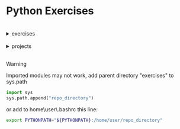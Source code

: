 # Python Exercises
<br>
<details>
  <summary>exercises</summary>

>###### 15/04/2024 - Tipi di dato, Operatori e Collection
>
><details>
>  <summary>Lezione 2</summary><br>
>  
> 2-3. Personal Message: Use a variable to represent a person’s name, and print a message to that person. Your message should be simple, such as, "Hello Eric, would you like to learn some Python today?"
>
> --- 
> 2-4. Name Cases: Use a variable to represent a person’s name, and then print that person’s name in lowercase, uppercase, and title case.
> 
> ---
> 2-5. Famous Quote: Find a quote from a famous person you admire. Print the quote and the name of its author. Your output should look something like the following, including the quotation marks: Albert Einstein once said, "A person who never made a mistake never tried anything new."
>
> ---
> 2-6. Famous Quote 2: Repeat Exercise 2-5, but this time, represent the famous person’s name using a variable called famous_person. Then compose your message and represent it with a new variable called message. Print your message.
>
> --- 
> 2-8. File Extensions: Python has a removesuffix() method that works exactly like removeprefix(). Assign the value 'python_notes.txt' to a variable called filename. Then use the removesuffix() method to display the filename without the file extension, like some file browsers do.
>
> ---
> 3-1. Names: Store the names of a few of your friends in a list called names. Print each person’s name by accessing each element in the list, one at a time.
>
> ---
> 3-2. Greetings: Start with the list you used in Exercise 3-1, but instead of just printing each person’s name, print a message to them. The text of each message should be the same, but each message should be personalized with the person’s name.
>
> ---
> 3-3. Your Own List: Think of your favorite mode of transportation, such as a motorcycle or a car, and make a list that stores several examples. Use your list to print a series of statements about these items, such as "I would like to own a Honda motorcycle."
>
> ---
> 3-4. Guest List: If you could invite anyone, living or deceased, to dinner, who would you invite? Make a list that includes at least three people you’d like to invite to dinner. Then use your list to print a message to each person, inviting them to dinner.
>
> ---
> 3-5. Changing Guest List: You just heard that one of your guests can’t make the dinner, so you need to send out a new set of invitations. You’ll have to think of someone else to invite.
> 
> • Start with your program from Exercise 3-4. Add a print() call at the end of your program, stating the name of the guest who can’t make it.
> 
> • Modify your list, replacing the name of the guest who can’t make it with the name of the new person you are inviting.
> 
> • Print a second set of invitation messages, one for each person who is still in your list.
>
> ---
> 3-6. More Guests: You just found a bigger dinner table, so now more space is available. Think of three more guests to invite to dinner.
>
> • Start with your program from Exercise 3-4 or 3-5. Add a print() call to the end of your program, informing people that you found a bigger table.
> 
> • Use insert() to add one new guest to the beginning of your list.
> 
> • Use insert() to add one new guest to the middle of your list.
> 
> • Use append() to add one new guest to the end of your list.
> 
> • Print a new set of invitation messages, one for each person in your list.
>
> ---
> 3-7. Shrinking Guest List: You just found out that your new dinner table won’t arrive in time for the dinner, and now you have space for only two guests.
> 
> • Start with your program from Exercise 3-6. Add a new line that prints a message saying that you can invite only two people for dinner.
> 
> • Use pop() to remove guests from your list one at a time until only two names remain in your list. Each time you pop a name from your list, print a message to that person letting them know you’re sorry you can’t invite them to dinner.
> 
> • Print a message to each of the two people still on your list, letting them know they’re still invited.
> 
> • Use del to remove the last two names from your list, so you have an empty list. Print your list to make sure you actually have an empty list at the end of your program.
>
> --- 
> 3-8. Seeing the World: Think of at least five places in the world you’d like to visit.
> 
> • Store the locations in a list. Make sure the list is not in alphabetical order.
> 
> • Print your list in its original order. Don’t worry about printing the list neatly; just print it as a raw Python list.
> 
> • Use sorted() to print your list in alphabetical order without modifying the actual list.
> 
> • Show that your list is still in its original order by printing it.
> 
> • Use sorted() to print your list in reverse-alphabetical order without changing the order of the original list.
> 
> • Show that your list is still in its original order by printing it again.
> 
> • Use reverse()  to change the order of your list. Print the list to show that its order has changed.
> 
> • Use reverse() to change the order of your list again. Print the list to show it’s back to its original order.
> 
> • Use sort() to change your list so it’s stored in alphabetical order. Print the list to show that its order has been changed.
> 
> • Use sort() to change your list so it’s stored in reverse-alphabetical order. Print the list to show that its order has changed.
>
> ---
> 3-9. Dinner Guests: Working with one of the programs from Exercises 3, use len() to print a message indicating the number of people you’re inviting to dinner.
>
> ---
> 3-10. Every Function: Think of things you could store in a list. For example, you could make a list of mountains, rivers, countries, cities, languages, or anything else you’d like. Write a program that creates a list containing these items and then uses each function introduced in this chapter at least once.
>
> ---
> 6-1. Person: Use a dictionary to store information about a person you know. Store their first name, last name, age, and the city in which they live. You should have keys such as first_name, last_name, age, and city. Print each piece of information stored in your dictionary.
>
> --- 
> 6-2. Favorite Numbers: Use a dictionary to store people’s favorite numbers. Think of five names, and use them as keys in your dictionary. Think of a favorite number for each person, and store each as a value in your dictionary. Print each person’s name and their favorite number. For even more fun, poll a few friends and get some actual data for your program.
>
> ---
> 6-3. Glossary: A Python dictionary can be used to model an actual dictionary. However, to avoid confusion, let’s call it a glossary.
> 
> • Think of five programming words you’ve learned about in the previous chapters. Use these words as the keys in your glossary, and store their meanings as values.
> 
> • Print each word and its meaning as neatly formatted output. You might print the word followed by a colon and then its meaning, or print the word on one line and then print its meaning indented on a second line. Use the newline character (\n) to insert a blank line between each word-meaning pair in your output.
>
> ---
> 6-7. People: Start with the program you wrote for Exercise 6-1. Make two new dictionaries representing different people, and store all three dictionaries in a list called people. Loop through your list of people. As you loop through the list, print everything you know about each person.
>
> ---
> 6-8. Pets: Make several dictionaries, where each dictionary represents a different pet. In each dictionary, include the kind of animal and the owner’s name. Store these dictionaries in a list called pets. Next, loop through your list and as you do, print everything you know about each pet.
>
> ---
> 6-9. Favorite Places: Make a dictionary called favorite_places. Think of three names to use as keys in the dictionary, and store one to three favorite places for each person. To make this exercise a bit more interesting, ask some friends to name a few of their favorite places. Loop through the dictionary, and print each person’s name and their favorite places.
>
> ---
> 6-10. Favorite Numbers: Modify your program from Exercise 6-2 so each person can have more than one favorite number. Then print each person’s name along with their favorite numbers.
>
> --- 
> 6-11. Cities: Make a dictionary called cities. Use the names of three cities as keys in your dictionary. Create a dictionary of information about each city and include the country that the city is in, its approximate population, and one fact about that city. The keys for each city’s dictionary should be something like country, population, and fact. Print the name of each city and all of the information you have stored about it.
>
> ---
> 6-12. Extensions: We’re now working with examples that are complex enough that they can be extended in any number of ways. Use one of the example programs from this chapter, and extend it by adding new keys and values, changing the context of the program, or improving the formatting of the output.
>
> ---
---
>###### 19/04/2024 - Cicli e Condizionali
>
><details>
>  <summary>Lezione 3</summary><br>
>
> 4-1. Pizzas: Think of at least three kinds of your favorite pizza. Store these pizza names in a list, and then use a for loop to print the name of each pizza.
> 
> • Modify your for loop to print a sentence using the name of the pizza, instead of printing just the name of the pizza. For each pizza, you should have one line of output containing a simple statement like I like pepperoni pizza.
> 
> • Add a line at the end of your program, outside the for loop, that states how much you like pizza. The output should consist of three or more lines about the kinds of pizza you like and then an additional sentence, such as I really love pizza!
>
> ---
> 4-2. Animals: Think of at least three different animals that have a common characteristic. Store the names of these animals in a list, and then use a for loop to print out the name of each animal.
> • Modify your program to print a statement about each animal, such as A dog would make a great pet.
> • Add a line at the end of your program, stating what these animals have in common. You could print a sentence, such as Any of these animals would make a great pet!
>
> ---
> 4-3. Counting to Twenty: Use a for loop to print the numbers from 1 to 20, inclusive.
>
> ---
> 4-4. One Million: Make a list of the numbers from one to one million, and then use a for loop to print the numbers. (If the output is taking too long, stop it by pressing CTRL-C or by closing the output window.)
>
> ---
> 4-5. Summing a Million: Make a list of the numbers from one to one million, and then use min() and max() to make sure your list actually starts at one and ends at one million. Also, use the sum() function to see how quickly Python can add a million numbers.
>
> ---
> 4-6. Odd Numbers: Use the third argument of the range() function to make a list of the odd numbers from 1 to 20. Use a for loop to print each number.
>
> ---
> 4-7. Threes: Make a list of the multiples of 3, from 3 to 30. Use a for loop to print the numbers in your list.
>
> ---
> 4-8. Cubes: A number raised to the third power is called a cube. For example, the cube of 2 is written as 2**3 in Python. Make a list of the first 10 cubes (that is, the cube of each integer from 1 through 10), and use a for loop to print out the value of each cube.
>
> ---
> 4-9. Cube Comprehension: Use a list comprehension to generate a list of the first 10 cubes.
>
> ---
> 4-10. Slices: Using one of the programs you wrote in this chapter, add several lines to the end of the program that do the following:
> 
> • Print the message The first three items in the list are:. Then use a slice to print the first three items from that program’s list.
> 
> • Print the message Three items from the middle of the list are:. Then use a slice to print three items from the middle of the list.
> 
> • Print the message The last three items in the list are:. Then use a slice to print the last three items in the list.
>
> ---
> 4-11. My Pizzas, Your Pizzas: Start with your program from Exercise 4-1. Make a copy of the list of pizzas, and call it friend_pizzas. Then, do the following:
> 
> • Add a new pizza to the original list.
>
> • Add a different pizza to the list friend_pizzas.
>
> • Prove that you have two separate lists. Print the message My favorite pizzas are:, and then use a for loop to print the first list. Print the message My friend’s favorite pizzas are:, and then use a for loop to print the second list. Make sure each new pizza is stored in the appropriate list.
>
> ---
> 4-12. More Loops: All versions of foods.py in this section have avoided using for loops when printing, to save space. Choose a version of foods.py, and write two for loops to print each list of foods.
>
> ---
> 4-14. PEP 8: Look through the original [PEP 8 style guide](https://peps.python.org/pep-0008/) You won’t use much of it now, but it might be interesting to skim through it.
>
> ---
> 4-15. Code Review: Choose three of the programs you’ve written in this chapter and modify each one to comply with PEP 8.
>
> ---
> 5-1. Conditional Tests: Write a series of conditional tests. Print a statement
describing each test and your prediction for the results of each test. Your code should look something like this:
> 
> ```python
> car = 'subaru'
> print("Is car == 'subaru'? I predict True.")
> print(car == 'subaru')
> print("\nIs car == 'audi'? I predict False.")
> print(car == 'audi')
> ```
>
> • Look closely at your results, and make sure you understand why each line evaluates to True or False.
>
> • Create at least 10 tests. Have at least 5 tests evaluate to True and another 5 tests evaluate to False.
>
> ---
> 5-2. More Conditional Tests: You don’t have to limit the number of tests you create to 10. If you want to try more comparisons, write more tests and add them to conditional_tests.py. Have at least one True and one False result for each of the following:
>
> • Tests for equality and inequality with strings
>
> • Tests using the lower() method
>
> • Numerical tests involving equality and inequality, greater than and less than, greater than or equal to, and less than or equal to
>
> • Tests using the and keyword and the or keyword
>
> • Test whether an item is in a list
>
> • Test whether an item is not in a list
>
> ---
> 5-3. Alien Colors #1: Imagine an alien was just shot down in a game. Create a variable called alien_color and assign it a value of 'green', 'yellow', or 'red'.
>
> • Write an if statement to test whether the alien’s color is green. If it is, print a message that the player just earned 5 points.
>
> • Write one version of this program that passes the if test and another that fails. (The version that fails will have no output.)
>
> ---
> 5-4. Alien Colors #2: Choose a color for an alien as you did in Exercise 5-3, and write an if-else chain.
>
> • If the alien’s color is green, print a statement that the player just earned 5 points for shooting the alien.
>
> • If the alien’s color isn’t green, print a statement that the player just earned 10 points.
>
> • Write one version of this program that runs the if block and another that runs the else block.
>
> ---
> 5-5. Alien Colors #3: Turn your if-else chain from Exercise 5-4 into an if-elif-else chain.
>
> • If the alien is green, print a message that the player earned 5 points.
>
> • If the alien is yellow, print a message that the player earned 10 points.
>
> • If the alien is red, print a message that the player earned 15 points.
>
> • Write three versions of this program, making sure each message is printed for the appropriate color alien.
>
> ---
> 5-6. Stages of Life: Write an if-elif-else chain that determines a person’s stage of life. Set a value for the variable age, and then:
>
> • If the person is less than 2 years old, print a message that the person is a baby.
>
> • If the person is at least 2 years old but less than 4, print a message that the person is a toddler.
>
> • If the person is at least 4 years old but less than 13, print a message that the person is a kid.
>
> • If the person is at least 13 years old but less than 20, print a message that the person is a teenager.
>
> • If the person is at least 20 years old but less than 65, print a message that the person is an adult.
>
> • If the person is age 65 or older, print a message that the person is an elder.
>
> ---
> 5-7. Favorite Fruit: Make a list of your favorite fruits, and then write a series of independent if statements that check for certain fruits in your list.
>
> • Make a list of your three favorite fruits and call it favorite_fruits.
>
>• Write five if statements. Each should check whether a certain kind of fruit is in your list. If the fruit is in your list, the if block should print a statement, such as You really like Apples!
>
> ---
> 5-8. Hello Admin: Make a list of five or more usernames, including the name 'admin'. Imagine you are writing code that will print a greeting to each user after they log in to a website. Loop through the list, and print a greeting to each user.
>
> • If the username is 'admin', print a special greeting, such as Hello admin, would you like to see a status report?
>
> • Otherwise, print a generic greeting, such as Hello Jaden, thank you for logging in again.
>
> ---
> 5-9. No Users: Add an if test to hello_admin.py to make sure the list of users is not empty.
>
> • If the list is empty, print the message We need to find some users!
>
> • Remove all of the usernames from your list, and make sure the correct message is printed.
>
> ---
> 5-10. Checking Usernames: Do the following to create a program that simulates how websites ensure that everyone has a unique username.
>
> • Make a list of five or more usernames called current_users.
>
> • Make another list of five usernames called new_users. Make sure one or two of the new usernames are also in the current_users list.
>
> • Loop through the new_users list to see if each new username has already been used. If it has, print a message that the person will need to enter a new username. If a username has not been used, print a message saying that the username is available.
>
> • Make sure your comparison is case insensitive. If 'John' has been used, 'JOHN' should not be accepted. (To do this, you’ll need to make a copy of current_users containing the lowercase versions of all existing users.)
>
> ---
> 5-11. Ordinal Numbers: Ordinal numbers indicate their position in a list, such as 1st or 2nd. Most ordinal numbers end in th, except 1, 2, and 3.
>
> • Store the numbers 1 through 9 in a list.
>
> • Loop through the list.
>
> • Use an if-elif-else chain inside the loop to print the proper ordinal ending for each number. Your output should read "1st 2nd 3rd 4th 5th 6th 7th 8th 9th", and each result should be on a separate line.
>
> ---
---
>###### 22/04/2024 - Problem solving, Errori e Funzioni
>
><details>
>  <summary>Lezione 4</summary><br>
>
> 8-1. Message: Write a function called display_message() that prints one sentence telling everyone what you are learning about in this chapter. Call the function, and make sure the message displays correctly.
>
> ---
> 8-2. Favorite Book: Write a function called favorite_book() that accepts one parameter, title. The function should print a message, such as "One of my favorite books is Alice in Wonderland". Call the function, making sure to include a book title as an argument in the function call.
>
> ---
> 8-3. T-Shirt: Write a function called make_shirt() that accepts a size and the text of a message that should be printed on the shirt. The function should print a sentence summarizing the size of the shirt and the message printed on it. Call the function once using positional arguments to make a shirt. Call the function a second time using keyword arguments.
>
> ---
> 8-4. Large Shirts: Modify the make_shirt() function so that shirts are large by default with a message that reads I love Python. Make a large shirt and a medium shirt with the default message, and a shirt of any size with a different message.
>
> ---
> 8-5. Cities: Write a function called describe_city() that accepts the name of a city and its country. The function should print a simple sentence, such as Reykjavik is in Iceland. Give the parameter for the country a default value. Call your function for three different cities, at least one of which is not in the default country.
>
> ---
> 8-6. City Names: Write a function called city_country() that takes in the name of a city and its country. The function should return a string formatted like this: "Santiago, Chile". Call your function with at least three city-country pairs, and print the values that are returned.
>
> ---
> 8-7. Album: Write a function called make_album() that builds a dictionary describing a music album. The function should take in an artist name and an album title, and it should return a dictionary containing these two pieces of information. Use the function to make three dictionaries representing different albums. Print each return value to show that the  dictionaries are storing the album information correctly. Use None to add an optional parameter to make_album() that allows you to store the number of songs on an album. If the calling line includes a value for the number of songs, add that value to the album’s dictionary. Make at least one new function call that includes the number of songs on an album.
>
> ---
> 8-8. User Albums: Start with your program from Exercise 8-7. Write a while loop that allows users to enter an album’s artist and title. Once you have that information, call make_album() with the user’s input and print the dictionary that’s created. Be sure to include a quit value in the while loop.
>
> ---
> 8-9. Messages: Make a list containing a series of short text messages. Pass the list to a function called show_messages(), which prints each text message.
>
> ---
> 8-10. Sending Messages: Start with a copy of your program from Exercise 8-9. Write a function called send_messages() that prints each text message and moves each message to a new list called sent_messages as it’s printed. After calling the function, print both of your lists to make sure the messages were moved correctly.
>
> ---
> 8-11. Archived Messages: Start with your work from Exercise 8-10. Call the function send_messages() with a copy of the list of messages. After calling the function, print both of your lists to show that the original list has retained its messages.
>
> ---
> 8-12. Sandwiches: Write a function that accepts a list of items a person wants on a sandwich. The function should have one parameter that collects as many items as the function call provides, and it should print a summary of the sandwich that’s being ordered. Call the function three times, using a different number of arguments each time.
>
> ---
> 8-13. User Profile:  Build a profile of yourself by calling build_profile(), using your first and last names and three other key-value pairs that describe you. All the values must be passed to the function as parameters. The function then must return a string such as "Eric Crow, age 45, hair brown, weight 67"
>
> ---
> 8-14. Cars: Write a function that stores information about a car in a dictionary. The function should always receive a manufacturer and a model name. It should then accept an arbitrary number of keyword arguments. Call the function with the required information and two other name-value pairs, such as a color or an optional feature. Your function should work for a call like this one: car = make_car('subaru', 'outback', color='blue', tow_package=True) Print the dictionary that’s returned to make sure all the information was stored correctly. 
>
> ---
> 8-15. Printing Models: Put the functions for the example printing_models.py in a separate file called printing_functions.py. Write an import statement at the top of printing_models.py, and modify the file to use the imported functions.
>
> ---
> 8-16. Imports: Using a program you wrote that has one function in it, store that function in a separate file. Import the function into your main program file, and call the function using each of these approaches:
> ```python
> import module_name
> from module_name import function_name
> from module_name import function_name as fn
> import module_name as mn
> from module_name import *
> ```
>
> ---
> 8-17. Styling Functions: Choose any three programs you wrote for this chapter, and make sure they follow the styling guidelines described in this section.
>
> ---
---
>###### 23/04/2024 - Problem solving, Errori e Funzioni
>
><details>
>  <summary>Lezione 4 - aggiuntivi</summary><br>
>
> 1. School Grading System:
>
> Create a function that takes a student's name and their scores in different subjects as input. The function calculates the average score and prints the student's name, average, and a message indicating whether the student passed the exam (average >= 60) or failed.Create a for loop to iterate over a list of students and scores, calling the function for each student.
>
> ---
> 2. Guess the Number Game:
>
> Create a function that generates a random number within a range specified by the user. Prompt the user to guess the number within a specified maximum number of attempts. Provide feedback to the user after each guess, indicating whether their guess is too high, too low, or correct. Terminate the loop when the user guesses the number correctly or reaches the maximum number of attempts.
>
> ---
> 3. E-commerce Shopping Cart:
>
> Create a function that defines a product with a name, price, and quantity. Create a function that manages the shopping cart, allowing the user to add, remove, and view products in the cart. The function should calculate the cart total and apply any discounts or taxes.Implement a for loop to iterate over the items in the cart and print detailed information about each product and the total.
>
> ---
> 4. Text Analysis:
>
> Create a function that reads a text file and counts the number of occurrences of each word. The function should print a report showing the most frequent words and their number of occurrences. You can use a for loop to iterate over the words in the text and a dictionary to store the occurrences. Implement error handling to handle missing files or other input issues.
>
> ---
> 5. Inventory Management System:
>
> Create a function that defines an item with a code, name, quantity, and price. Create a database or dictionary to store the items in inventory. Implement functions to add, remove, search, and update items in the inventory. Use for loops and conditional statements to manage the various inventory operations.
>
> ---
> 6. Password Generator:
>
> Create a function that generates a random password with a specified length and desired character types (lowercase letters, uppercase letters, numbers, symbols). Allow the user to specify the password length and desired character types. Generate and return a random password that meets the user's criteria.
>
> ---
> 7. Roman Numeral Conversion:
>
> Create a function that converts a given integer to its Roman numeral representation. Handle numbers from 1 to 3999. Use a combination of string manipulation and conditional statements to build the Roman numeral.
>
> ---
> 8. ATM Machine Simulator:
>
> Create a function that simulates an ATM machine. Initialize an account with a starting balance. Allow the user to perform transactions such as deposit, withdraw, and check balance. Validate transactions against the account balance and available funds. Provide appropriate feedback to the user for each transaction.
>
> ---
> 9. Caesar Cipher Encryption/Decryption
> 
> Create functions for encrypting and decrypting a message using the Caesar cipher. Allow the user to specify the shift value (number of positions to shift each letter). Handle both encryption and decryption using the same function with appropriate adjustments. Encrypt and decrypt the given message using the specified shift value.
>
> ---
> 10. Anagram Checker:
>
> Create a function that checks whether two given strings are anagrams of each other. Convert both strings to lowercase and remove any non-alphabetic characters. Sort the characters of each string and compare the sorted strings for equality. Indicate whether the strings are anagrams or not.
>
> ---
> 11. Word Search Puzzle Solver:
>
> Create a function that solves a word search puzzle. Provide a 2D grid representing the puzzle and a list of words to find. Implement a backtracking algorithm to search for the words in the grid, marking visited cells to avoid repetition. Output the locations of the found words within the grid.
>
> ---
> 12. Sieve of Eratosthenes Prime Number Generator:
>
> Create a function that generates a list of prime numbers up to a specified limit using the Sieve of Eratosthenes algorithm. Initialize an array of all numbers up to the limit, marking each number as prime initially. Iterate through the array, starting from 2, and mark every multiple of the current number as non-prime. The remaining unmarked numbers are the prime numbers within the limit. Return the list of prime numbers.
>
> ---
> 13. Fractal Tree Generator:
>
> Create a function that generates a fractal tree using recursion. Specify the starting trunk length and branching angle. Draw the trunk and then recursively call the function to draw two branches at the specified angle, each with a shorter length. Repeat the branching process until a desired level of detail is reached.
>
> ---
> 14. Sudoku Solver:
>
> Create a function that solves a Sudoku puzzle using backtracking. Provide a 9x9 grid representing the puzzle with some numbers filled in and others left blank. Implement a backtracking algorithm to check for valid placements in empty cells, ensuring no row, column, or 3x3 subgrid contains duplicates. Solve the puzzle by filling in the remaining empty cells with valid numbers.
>
> ---
> 15. Text Editor with Basic Functionality:
>
> Create a simple text editor that allows the user to open, edit, and save text files. Implement basic functionality such as inserting, deleting, and copying text. Provide undo/redo functionality to allow users to reverse actions. Save the edited text to a file when the user chooses to save.
>
> ---
---
>###### 07/05/2024 - Ripasso Generale
>
><details>
>  <summary>Lezione 5</summary><br>
>
> 1. Create a Playlist:
>
> Write a function called create_playlist() that accepts a playlist name and a variable number of song titles. The function should return a dictionary with the playlist name and a set of songs. Call the function with different numbers of songs to demonstrate flexibility.
>
> Example: 
>```python
> create_playlist("Road Trip", {"Song 1", "Song 2"})
>```
> Write a function called add_like() that accepts a dictionary, the name of a playlist, and a boolean value indicating whether it is liked (True or False). This function should return an updated dictionary.
>
> Example: 
>```python
> add_like(dictionary, "Road Trip", liked=True)
>```
> ---
> 2. Book Collection:
>
> Write a function called add_book() that accepts an author's name and a variable number of book titles authored by them. This function should return a dictionary where the author's name is the key and the value is a list of their books. Demonstrate this function by adding books for different authors.
>
> Example: 
> ```python
> add_book("Mark Twain", ["The Adventures of Tom Sawyer", "Life on the Mississippi"])
>```
> Write a function called delete_book() that accepts a dictionary and the name of the author from whom to remove all details. This function should return an updated dictionary.
>
> Example: 
>```python
> delete_book(dictionary, "Mark Twain")
>```
> ---
> 3. Personal Info:
>
> Write a build_profile() function that accepts the name , surname,  occupation, location, and age  of a person. Make occupation, location, and age optional parameters. Use this function to create profiles for different people, demonstrating how it handles these optional parameters.
>
> Example: 
>```python
> build_profile("John", "Doe", occupation="Developer", location="USA", age=30)
>```
> ---
> 4. Event Organizer:
>
> Write a function called plan_event() that accepts an event name, a list of participants, and an hour. The function should return a dictionary that includes the event name and a list of the participants. Call this function with varying numbers of participants to plan different events.
>
> Example: 
>```python
> plan_event("Code Workshop", ["Alice", "Bob", "Charlie"],"4pm")
>```
> Write a function called modify_event() that accepts a dictionary, an event name, and new details to modify an already planned event.
>
> Example: 
>```python
> modify_event(dictionary, "Code Workshop", ["Alice", "Bob", "Charlie"], "4pm")
>```
> ---
> 5. Shopping List:
>
> Write a function called create_shopping_list() that accepts a store name and any number of items as arguments. It should return a dictionary with the store name and a set of items to buy there. Test the function with different stores and item lists.
>
> Example: 
>```python
>create_shopping_list("Grocery Store", {"Milk", "Eggs", "Bread"})
>```
> Write a function called print_shopping_list() that accepts a dictionary and a store name, then prints each item from that store's shopping list.
>
> Example: 
>```python
> print_shopping_list(dictionary, "Grocery Store")
>```
> ---
---
>###### 07/05/2024 - Ripasso Generale
>
><details>
>  <summary>Lezione 5 - aggiuntivi</summary><br>
>
> 1. Two Sum
>
> Given a list of integers and a target sum, find all unique pairs of integers within the list that sum up to the target.
>
> ---
> 2. Longest Increasing Subsequence
>
> Given a list of integers, find the length of the longest increasing subsequence within the list. An increasing subsequence is a sequence of elements from the array where each element is greater than or equal to the previous element.
>
> ---
> 3. Longest Common Subsequence
>
> Given two strings, find the length of the longest common subsequence (LCS) between them. An LCS is a subsequence of one string that is also a subsequence of the other string while maintaining the relative order of elements.
>
> ---
> 4. Word Break Problem: 
>
> Given a string and a dictionary of words, determine whether the string can be segmented into a space-separated sequence of one or more dictionary words. Each word in the dictionary must be a contiguous substring of the input string.
>
> ---
> 5. Longest Palindrome Subsequence:
>
> A palindrome is a word, phrase, or sequence that reads the same backwards as forward. Given a string, the task is to find the longest palindrome subsequence within the string. A subsequence is obtained from a string by deleting zero or more elements without changing the order of the remaining elements.
>
> ---
> 6. Armstrong Number Checker:
>
> Develop a function to check if a given number is an Armstrong number (the sum of its digits raised to the power of the number of digits equals the number itself).
>
> ---
> 7. Merge Two Sorted Lists: 
>
> Implement a function to merge two sorted lists into a single sorted list.
>
> ---
> 8. Find the Most Frequent Element:
>
> Create a function that finds the element that appears most frequently in a given list.
>
> ---
> 9. Find the Second Largest Element in an Array:
>
> Implement a function to find the second largest element in an unsorted list without using sorting algorithms.
>
> ---
> 10. Find the Intersection of Two Sorted Arrays:
>
> Implement a function to find the elements that are present in both of the two sorted lists.
>
> ---
---
>###### 25/05/2024 - Esercitazioni sulle classi
>
><details>
>  <summary>Lezione 6</summary><br>
>
> 1. Create student class
> - Attributes: <br>
>   name, study_program, age, gender
> 
> - Methods: <br>
>   print_info that prints the attributes
>
> ---
> 2. Create person class
> - Attributes: <br>
>   first_name, last_name, ssn,
>   birth_date, birth_place, gender
>
> - Methods: <br>
>   all getters and setters <br>
>   calculate_ssn (and update for every possible change)
>
> ---
> 3. Create animal class
> - Attributes: <br>
>   name, legs
>
> - Methods: <br>
>   setLegs and getLegs. <br>
>   print_info that prints all attributes of Animal
>
> ---
> 4. Create food and menu classes
> - Attributes: <br>
>   food: name, price, description <br>
>   menu: menu
>
> - Methods: <br>
>   add_food and remove_food <br>
>   print_prices and get_average_price
>
> ---
---
>###### 16/05/2024 - Ripasso funzioni
>
><details>
>  <summary>Lezione 7</summary><br>
>
>
> 1. Write a function to find all numbers divisible by 7, not a multiple of 5, between 2000 and 3200 (both included). The numbers should be stored in a list and returned as output.
>
> ---
> 2. Write a function to calculate the factorial of a number given as input. The number should be returned as output. <br>For example:
> ```python
> Input: 8
> Output: 40320
> ```
> ---
> 3. Use the function implemented in Exercise 2 to compute all factorial numbers of a list of numbers. The list is given as input to the function. All factorials should be returned as output. <br>For example:
> ```python
> Input: [2, 5, 8, 10]
> Output: [2, 120, 40320, 3628800]
> ```
> ---
> 4. Given an integer n as input, write a function to generate a dictionary that contains (i, i*i) as (key, value) pairs such that i is an integer between 1 and n (both included). The function should return the dictionary as output. <br>For example:
>```python
> Input: 8
> Output: {1:1, 2:4, 3:9, 4:16, 5:25, 6:36, 7:49, 8:64}
>```
> ---
> 5. Write a function that accepts a string with a comma-separated sequence of words as input and prints the words as a comma-separated sequence after sorting them alphabetically. <br>For example:
>```python
> Input: "without,hello,bag,world"
> Output: "bag,hello,without,world"
>```
> ---
> 6. Write a function that accepts a list of sentences (string) as input and returns each line as output after capitalising all sentence characters. <br>For example:
>```python
> Input: ["Practice", "makes", "perfect"]
> Output: ["PRACTICE", "MAKES", "PERFECT"]
>```
> ---
> 7. Write a function accepting an input string defined with whitespace-separated words and returning it after removing all duplicates and sorting each word alphanumerically. For example:
>```python
> Input: "hello world and practice makes perfect and hello world again"
>
> Output: "again and hello makes perfect practice world"
>```
> ---
> 8. Write a function to check whether a string is a pangram or not. Pangrams are words or sentences containing every letter of the alphabet at least once.
>```python
> Input: "The quick brown fox jumps over the lazy dog"
> Output: True
>```
> ---
> 9. Write a function to check whether a number is "Perfect" or not. In number theory, a perfect number is a positive integer that is equal to the sum of its proper positive divisors, that is, the sum of its positive divisors excluding the number itself (also known as its aliquot sum). Equivalently, a perfect number is a number that is half the sum of all of its positive divisors (including itself). <br>For example:
>```python
> Input: 6
> Output: True
>```
> ---
> 10. Using the code implemented in Exercise 8, write a function that, given a number n as input, computes all "Perfect" numbers between 1 and n. <br>For example:
>```python
> Input: 500
> Output: [6, 28, 496]
>```
> ---
> 11. Write a function to sort the (name, age, height) input list of tuples by ascending order where name is string, age and height are numbers. The function should return a list of tuples of strings. The priority is that name > age > score. Namely, the sort criteria are: <br>
>        Sort based on name;<br>
>        Then, sort based on age;<br>
>        Then, sort by score.
>```python
> Input: [('Tom',19,80), ('John',20,90), ('Jony',17,91), ('Jony',17,93), ('Json',21,85)]
>
> Output:  [('John', '20', '90'), ('Jony', '17', '91'), ('Jony', '17', '93'), ('Json', '21', '85'), ('Tom', '19', '80')]
>```
> ---
---
>###### 30/05/2024 - Esercizi su classi astratte, class methods e static methods
>
><details>
> <summary>Lezione 8</summary><br>
><b>Exercise 1: Creating an Abstract Class with Abstract Methods</b><br>
> Create an abstract class Shape with an abstract method area and another abstract method perimeter. Then, create two subclasses Circle and Rectangle that implement the area and perimeter methods.
>
> ---
> <b>Exercise 2: Implementing Static Methods</b><br>
> Create a class MathOperations with a static method add that takes two numbers and returns their sum, and another static method multiply that takes two numbers and returns their product.
>
> ---
> <b>Exercise 3: Library Management System</b><br> 
>Create a <b>Book</b> class containing the following attributes:<br>
> - title, author, isbn
>
>The <b>book</b> class must contains the following methods:<br>
> - __str__ method to return a string representation of the book.
> - @classmethod from_string(cls, book_str) to create a Book instance from a string in the format "title, author, isbn".<br> It means that you must use the class reference cls to create a new object of the Book class using a string.
>
>   - Example:<br>
> ```python
> book = “La Divina Commedia, D. Alighieri, 999000666”
> divina_commedia: Book = Book.from_string(book)
> 
> # Here divina_commedia must contain an instance of the class Book with 
>
> title = La Divina Commedia, author = D. Alighieri, isbn = 999000666
>```
>Create a <b>Member</b> class with the following attributes: <br>
> - name, member_id, borrowed_books<br>
>
> The <b>member</b> class must contain the following methods:
> - borrow_book(book) to add a book to the borrowed_books list.
> - return_book(book) to remove a book from the borrowed_books list.
> - __str__ method to return a string representation of the member.
> - @classmethod from_string(cls, member_str) to create a Member instance from a string in the format "name, member_id".
>
> Create a <b>Library</b> class with the following attributes:<br> 
> - books, members, total_books<br> (class attribute to keep track of the total number of books)<br>
>
> The <b>library</b> class must contain the following methods:
> - add_book(book) to add a book to the library and increment total_books.
> - remove_book(book) to remove a book from the library and decrement total_books.
> - register_member(member) to add a member to the library.
> - lend_book(book, member) to lend a book to a member. It should check if the book is available and if the member is registered.
> - __str__ method to return a string representation of the library with the list of books and members.
> - @classmethod library_statistics(cls) to print the total number of books.
>
> Create a script and play a bit with the classes:<br>
> Create instances of books and members using class methods. Register members and add books to the library. Lend books to members and display the state of the library before and after lending.
> 
> ---
> <b>Exercise 4: University Management System</b>
>
> Create a system to manage a university with departments, courses, professors, and students. <br>
> Create an abstract class <b>Person</b>:<br>
> Attributes:
> - name (str)
> - age (int)
> 
> Methods:
>
> - __init__ method to initialize the attributes.<br>
> - Abstract method get_role to be implemented by subclasses.<br>
> __str__ method to return a string representation of the person.<br>
>
> Create subclasses Student and Professor that inherit from Person and implement the abstract methods:<br>
>
> - Student:<br>
> Additional attributes: 
>   - student_id (string), 
>   - courses (list of Course instances)
>   - Method enroll(course) to enroll the student in a course.
>
> - Professor:<br>
> Additional attributes: 
>   - professor_id (string), 
>   - department (string), courses (list of Course instances)
>   - Method assign_to_course(course) to assign the professor to a course.
>
> Create a class Course:
><br>Attributes:
>
> - course_name (string)
> - course_code (string)
> - students (list of Student instances)
> - professor (Professor instance)
>
> <br>Methods:
> - __init__ method to initialize the attributes.
> - add_student(student) to add a student to the course.
> - set_professor(professor) to set the professor for the course.
> - __str__ method to return a string representation of the course.<br>
>
> Create a class Department:<br>
> Attributes:
> - department_name (string)
> - courses (list of Course instances)
> - professors (list of Professor instances)<br>
>
> Methods:
> 
> - __init__ method to initialize the attributes.
> - add_course(course) to add a course to the department.
> - add_professor(professor) to add a professor to the department.
> - __str__ method to return a string representation of the department.<br>
>
> Create a class University:
> <br>Attributes:
>
> - name (string)
> - departments (list of Department instances)
> - students (list of Student instances)<br>
>
> Methods:
> - __init__ method to initialize the attributes.
> - add_department(department) to add a department to the university.
> - add_student(student) to add a student to the university.
> - __str__ method to return a string representation of the university.
>
> Create a script:<br>
> Create instances of departments, courses, professors, and students. Add them to the university. Enroll students in courses and assign professors to courses. Display the state of the university.
>
>---
---
>###### 25/05/2024 - Esercitazione sulle Classi
>
><details>
>  <summary>Lezione 11</summary><br>
> 1. <b>Sistema di Prenotazione Cinema</b><br>
> Sviluppa un sistema in Python che gestisca le prenotazioni per un cinema. Il cinema ha diverse sale, ognuna con un diverso film in programmazione. Gli utenti possono vedere quali film sono disponibili e prenotare posti per un determinato spettacolo.
> 
> <br><b>Classi</b>:<br>
> - Film: Rappresenta un film con titolo e durata.
> 
> - Sala: Rappresenta una sala con numero identificativo, film attualmente in programmazione, posti totali, posti prenotati.
>
>   - prenota_posti(num_posti): Prenota un certo numero di posti nella sala, se disponibili. Restituisce un messaggio di conferma o di errore.
>   - posti_disponibili(): Restituisce il numero di posti ancora disponibili nella sala.
> 
>- Cinema: Gestisce le operazioni legate alla gestione delle sale.
>
>    - aggiungi_sala(sala): Aggiunge una nuova sala al cinema.
>    - prenota_film(titolo_film, num_posti): Trova il film desiderato e tenta di prenotare posti. Restituisce un messaggio di stato.
>
> <br><b>Test case</b>:<br>
> - Un gestore del cinema configura le sale aggiungendo i film e i dettagli dei posti.
> - Un cliente sceglie un film e prenota un certo numero di posti.
> - Il sistema verifica la disponibilità e conferma o rifiuta la prenotazione. 
>
> ---
> <br>
> 2. <b>Gestione di un magazzino</b><br>
> Scrivi un programma in Python che gestisca un magazzino. Il programma deve permettere di aggiungere prodotti al magazzino, cercare prodotti per nome e verificare la disponibilità di un prodotto.
>
> <b>Classi</b>:<br>
> - Prodotto:
>   - nome (stringa)
>   - quantità (intero)
>
> - Magazzino:
>   - aggiungi_prodotto(prodotto: Prodotto): aggiunge un prodotto al magazzino.
>   - cerca_prodotto(nome: str) -> Prodotto: cerca un prodotto per nome e lo ritorna se esiste.
>   - verifica_disponibilità(nome: str) -> str: verifica se un prodotto è disponibile in magazzino.
>
> <br><b>Test case</b>:<br>
> - Un gestore del magazzino crea un magazzino e diversi prodotti in diverse quantità. Successivamente, aggiunge i prodotti al magazzino.
> - Il sistema cerca un prodotto per verificare se esiste nell'inventario.
> - Il sistema verifica la disponibilità dei prodotti in inventario.<br>
>
> ---
---
>###### 29/05/2024 - Esercitazione sulle Classi
>
><details>
>  <summary>Lezione 12</summary><br>
> <br>
> 1. <b>Sistema di Gestione Biblioteca</b><br>
> Si desidera sviluppare un sistema per la gestione di una biblioteca in Python. Il sistema deve permettere di gestire un inventario di libri e le operazioni di prestito e restituzione degli stessi. Gli utenti del sistema devono essere in grado di aggiungere libri al catalogo, prestarli, restituirli e visualizzare quali libri sono disponibili in un dato momento.
> 
><br><b>Classi</b>:<br>
> - Libro: Rappresenta un libro con titolo, autore, stato del prestito. Il libro deve essere inizialmente disponibile (non prestato).
>
> - Biblioteca: Gestice tutte le operazioni legate alla gestione di una biblioteca.
>    - aggiungi_libro(libro): Aggiunge un nuovo libro al catalogo della biblioteca. Restituisce un messaggio di conferma.
>
>    - presta_libro(titolo): Cerca un libro per titolo e, se disponibile e non già prestato, lo segna come disponibile. Restituisce un messaggio di stato.
>
>    - restituisci_libro(titolo): Cerca un libro per titolo e, se trovato e prestato, lo segna come disponibile. Restituisce un messaggio di stato.
>
>    - mostra_libri_disponibili(): Restituisce una lista dei titoli dei libri attualmente disponibili. Se non ci sono libri disponibili, restituisce un messaggio di errore.
>
> <br><b>Test Cases</b>:<br>
> - Un amministratore della biblioteca aggiunge alcuni libri all'inventario.
> - Un utente prende in prestito un libro, che viene quindi marcato come non disponibile.
> - L'utente restituisce il libro, che viene marcato di nuovo come disponibile.
> - In qualsiasi momento, un utente può visualizzare quali libri sono disponibili per il prestito.
>
> <br>
> 2. <b>Catalogo Film</b><br> 
>Sviluppa un sistema in Python per la gestione di un catalogo film che permetta di aggiungere, rimuovere e cercare film di un particolare regista. Il sistema dovrebbe consentire anche di visualizzare tutti i registi e i loro film.
>
><br><b>Classe</b>:<br>
> - MovieCatalog: Gestisce tutte le operazioni legate al catalogo dei film.
>
>   - add_movie(director_name, movies): Aggiunge uno o più film a un regista specifico nel catalogo. Se il regista non esiste, viene creato un nuovo record. Se il regista esiste, la sua lista di film viene aggiornata.
>
>   - remove_movie(director_name, movie_name): Rimuove un film specifico dall'elenco dei film di un regista. Se tutti i film sono rimossi, il regista può essere opzionalmente rimosso dal catalogo.
>
>   - list_directors(): Elenca tutti i registi presenti nel catalogo.
>
>   - get_movies_by_director(director_name): Restituisce tutti i film di un regista specifico.
>
>   - search_movies_by_title(title): Trova tutti i film che contengono una certa parola nel titolo. Restituisce un elenco dei registi e dei rispettivi film che contengono la parola cercata o un messaggio di errore se nessun film contiene la parola cercata nel titolo.
>
> ---
---
>######  12/06/2024 - Esercizio Classi, Ereditarietà, UnitTest
>
><details>
> <summary>lezione 17</summary>
>
>> <details>
>>   <summary>Hospital System</summary>
>>
>>   ### CLASSE: Persona
>> Creare un file chiamato "persona.py". In tale file, definire una classe chiamata Persona. Tale classe deve avere due attributi privati di tipo String, uno per il nome ed uno per il cognome, ed un attributo privato di tipo int per l'età.
>>
>> <b>La classe Persona deve avere i seguenti metodi:</b>
>> - init(first_name, last_name). Tale metodo, deve verificare che first_name, last_name siano stringhe; in caso negativo, impostare a None l'attributo che non risulta essere una stringa, stampando un messaggio di errore, ad esempio, "Il nome inserito non è una stringa!". Se first_name e last_name sono due stringhe, assegnare 0 all'attributo relativo all'età di una persona; se first_name e last_name non sono due stringhe, allora assegnare None all'età.
>> - setName(first_name): consente di impostare il nome di una persona, modificando il valore del relativo attributo. Il valore viene modificato se e solo se viene passata al metodo una stringa. In caso contrario, stampare un messaggio di errore, ad esempio "Il nome inserito non è una stringa!".
>> - setLastName(last_name): consente di impostare il cognome di una persona, modificando il valore del relativo attributo. Il valore viene modificato se e solo se viene passata al metodo una stringa. In caso contrario, stampare un messaggio di errore, ad esempio "Il cognome inserito non è una stringa!".
>> - setAge(age): consente di impostare l'età di una persona, modificando il valore del relativo attributo. Il valore viene modificato se e solo se viene passato al metodo un numero intero. In caso contrario, stampare un messaggio di errore, ad esempio "L'età deve essere un numero intero!".
>> - getName(): consente di ritornare il nome di una persona.
>> - getLastname(): consente di ritornare il cognome di una persona.
>> - getAge(): consente di ritornare l'età di una persona.
>> - greet(): stampa il seguente saluto "Ciao, sono nome cognome! Ho età anni!"
>>
>>  ### CLASSE: Dottore
>> Creare un file chiamato "dottore.py".
>> In tale file, definire una classe chiamata Dottore. Si derivi Dottore dalla classe Persona.
>>
>> Un dottore ha un nome, un cognome, un età, definiti dalla classe Persona, una specializzazione descritta tramite una stringa (ad esempio, Pediatra, Ostetrico, Medico Generale), ed una parcella per le visite in studio (si usi il tipo float). Gli attributi della classe dottore devono essere anch'essi privati.
>>
>> <b>Definire i seguenti metodi:</b>
>> - costruttore della classe Dottore, il quale richiede in input la specializzazione (specialization) di un dottore e la sua parcella (parcel). Tale metodo deve controllare che specialization sia una stringa e che parcel sia un float, altrimenti assegna None all'attributo che non verifica la condizione richiesta, mostrando un messaggio di errore, ad esempio, "La parcella inserita non è un float!".
>> - setSpecialization(specialization): consente di impostare la specializzazione di un dottore, modificando il valore del relativo attributo. Il valore viene modificato se e solo se viene passata al metodo una stringa. In caso contrario, stamapre un messaggio di errore, ad esempio "La specializzazione inserita non è una stringa!".
>> - setParcel(parcel): consente di impostare la parcella di un dottore, modificando il valore del relativo attributo. Il valore viene modificato se e solo se viene passato al metodo un float. In caso contrario, stamapre un messaggio di errore, ad esempio "La parcella inserita non è un float!".
>> - getSpecialization(): consente di ritornare la specializzazione del dottore.
>> - getParcel(): consente di ritornare la parcella del dottore.
>> - isAValidDoctor(): stabilisce se un dottore è un dottore valido; un dottore è valido se e solo se ha più di 30 anni, in quanto ha avuto il tempo necessario di compiere i suoi studi in medicina. Stampare "Doctor nome e cognome is valid!", se il dottore risulta valido. In caso contrario, stampare "Doctor nome e cognome is not valid!".
>> - doctorGreet():tale metodo richiama la funzione greet() della classe Persona. Poi, stampa il seguente saluto "Sono un medico {specializzazione}"
>>
>> ### CLASSE: Paziente
>> Creare un file chiamato "paziente.py".
>> In tale file, creare una classe chiamata Paziente. Si derivi Paziente dalla classe Persona.
>> 
>> Un paziente ha un nome, un cognome, un età, definiti dalla classe Persona ed un codice identificativo (si usi il tipo String).<br>
>> <b> Definire i seguenti metodi:</b>
>> - costruttore della classe paziente, il quale richiede in input il codice identificativo, il quale deve essere un attributo privato.
>> - setIdCode(idCode): consente di impostare il codice identificativo del paziente.
>> - getidCode(): consente di ritornare il codice identificativo del paziente.
>> - patientInfo(): stampa in output le informazioni del paziente in questo modo: 
>> ```python
>>        f"Paziente: {nome} {cognome}
>>         ID: {codice identificativo}"
>> ```
>> 
>>### CLASSE: Fattura
>> Creare un file chiamato "fatture.py".
>> In tale file, creare una classe chiamata Fattura.
>>
>> <b> Definire i seguenti metodi:</b>
>> - init(patient,doctor): deve avere come input una lista di pazienti ed un dottore. Tale metodo deve verificare se il dottore può esercitare la professione, richiamando la funzione isAValidDoctor(). In caso affermativo assegnare all'attributo fatture (di tipo intero) il numero di pazienti che ha il dottore, mentre assegnare 0 all'attributo salary (di tipo int).  In caso contrario, assegnare il valore None a tutti i 4 gli attributi della classe e stampare un messaggio di errore, come, ad esempio: "Non è possibile creare la classe fattura poichè il dottore non è valido!".
>> - getSalary(): deve ritornare il salario guadagnato dal dottore. Il salario gudaganto viene calcolato moltiplicando la parcella del dottore per il numero di pazienti.
>> - getFatture(): deve assegnare all'attributo fatture il numero di pazienti (in modo che sia sempre aggiornato) che ha il dottore e ritornare il suo valore.
>> - addPatient(newPatient): consente di aggiungere un paziente alla lista di pazienti di un dottore, aggiornando poi il numero di fatture ed il salario, richiamando il metodo getFatture() e getSalary().  Stampare "Alla lista del Dottor cognome è stato aggiunto il paziente {codice_identificativo}"
>> - removePatient(idCode): consente di rimuovere un paziente alla lista di pazienti di un dottore ricevendo in input il codice identificativo del paziente da rimuovere, aggiornando poi il numero di fatture e il salario, richiamando il metodo get Fatture() e getSalary(). Stampare "Alla lista del Dottor cognome è stato rimosso il paziente {codice_identificativo}".
>>
>> ### Creazione di Test Case con UnitTest
>> Creare una suite di test utilizzando il modulo unittest di Python per verificare il corretto funzionamento delle classi Persona, Dottore, Paziente e Fattura fornite nel codice. I test devono coprire l'inizializzazione degli oggetti, i metodi di accesso e modifica degli attributi, e i comportamenti specifici delle classi.
>>
>> <b>Istruzioni</b><br>
>> Creare un nuovo file Python denominato "test_persona.py".
>> Importare il modulo unittest e tutte le classi definite.
>>
>><b>Test della Classe Persona</b>
>>- Creare una classe di test chiamata TestPersona che eredita da unittest.TestCase.
>>- Implementare il metodo setUp per inizializzare un oggetto Persona con nome e cognome.
>>- Scrivere test per verificare:
>>    - L'inizializzazione corretta degli attributi first_name, last_name e age.
>>    - Il funzionamento dei metodi setName, setLastName e setAge.
>>
>><b>Test della Classe Dottore</b>
>>- Creare una classe di test chiamata TestDottore che eredita da unittest.TestCase.
>>- Implementare il metodo setUp per inizializzare un oggetto Dottore con nome, cognome, specializzazione e parcella.
>>- Scrivere test per verificare:
>>    - L'inizializzazione corretta degli attributi specifici di Dottore.
>>    - Il funzionamento del metodo isValidDoctor con diverse età.
>>
>><b>Test della Classe Paziente</b>
>>- Creare una classe di test chiamata TestPaziente che eredita da unittest.TestCase.
>>- Implementare il metodo setUp per inizializzare un oggetto Paziente con nome, cognome e ID.
>>- Scrivere test per verificare:
>>    - L'inizializzazione corretta degli attributi specifici di Paziente.
>>
>><b>Test della Classe Fattura</b>
>>- Creare una classe di test chiamata TestFattura che eredita da unittest.TestCase.
>>- Implementare il metodo setUp per inizializzare un oggetto Fattura con una lista di pazienti e un dottore valido.
>>- Scrivere test per verificare:
>>    - L'inizializzazione corretta della classe Fattura.
>>    - Il calcolo corretto del salario e del numero di fatture.
>>    - L'aggiunta e la rimozione di pazienti dalla lista.
>>
> ---
>> <details>
>>   <summary>Blockbuster System</summary>
>>
>> ### CLASSE: Film
>> In un file chiamato "film.py", si definisca la classe Film che rappresenta un film preso a nolleggio. In tale classe, definire un codice identificativo (int) ed un titolo (string). Entrambi gli attributi sono da considerarsi privati.
>> 
>> <b> Definire i seguenti metodi:</b>
>> - init(id, title): metodo costruttore.
>> - setID(id): che consente di impostare il codice identificativo del film, modificando il valore del relativo attributo.
>> - setTitle(title): che consente di impostare il codice identificativo del film, modificando il valore del relativo attributo.
>> - getID(): che consente di ritornare il valore del codice identificativo di un film.
>> - getTitle(): che consente di ritornare il valore del titolo di un film.
>> - isEqual(otherFilm): che ritorna true se il codice identificativo di due film è uguale.  
>> 
>>### CLASSI GENERE
>>Si creino tre classi chiamate Azione, Commedia e Drama, tutte derivanti dalla classe Film. Ognuna di queste classi ha un attributo privato di tipo string chiamato genere, che equivale al genere di film (genere="Azione", nella classe Azione) ed un attributo privato di tipo float chiamato penale. I film di azione hanno una penalità di 3 euro al giorno, le commedie hanno una penale di 2.50 euro al giorno, i film drammatici hanno una penale di 2 euro al giorno.
>>
>> <b> Per ognuna di queste classi si implementi un metodo chiamato:</b>
>> - getGenere(), che ritorna il genere di film
>> - getPenale(), che ritorna il valore della penale
calcolaPenaleRitardo(), che prende in ingresso il numero dei giorni di ritardo per un film e restituisce la penale da pagare per quel film.
>>
>>Le tre classi Azione, Commedia e Drama devono essere contenute nel file "movie_genre.py".
>> 
>>### CLASSE: Noleggio
>>In un file "noleggio.py", creare una classe Noleggio.
>>Questa classe deve avere come attributi una lista di film contenuti in negozio (film_list), un dizionario (rented_film) che ha come chiave un numero intero rappresentante l'id del cliente che ha affittato il film e per valore una lista contenente i film affittati dal cliente.
>> 
>><b> Definire i seguenti metodi:</b>
>> - init(film_list): tale metodo, inoltre,  deve creare un dizionario vuoto chiamato rented_film.
>> - isAvaible(film): tale metodo deve ritornare True se il film passato come argomento è presente nell'inventario del negozio, false in caso contrario. Se il film è disponibile in negozio stampare: "Il film scelto è disponibile: {titolo_film}!". Se il film non è disponibile in negozio stamapre: "Il film scelto è disponibile: {titolo_film}!".
>> - rentAMovie(film, clientID): tale metodo deve gestire il noleggio di un film ed ha come argomenti il film da noleggiare ed il codice id del cliente che lo noleggia. Affinché sia possibile noleggiare un film, un film deve essere disponibile in negozio. Pertanto, il metodo deve verificare la disponibilità. Nel caso in cui il film richiesto sia disponibile, rimuoverlo dalla lista dei film disponibili in negozio, poi riempire il dizionario rented_film in questo modo:<br>
>>    - la chiave sarà l'id del cliente che noleggia (id_client)<br>
>> il corrispondente valore sarà una lista contenente i film noleggiati da quel cliente.<br>
>> Pertanto, il film noleggiato, una volta rimosso dalla lista dei film disponibili in negozio deve essere aggiunto alla lista dei film noleggiati dal cliente dato.  Se il cliente ha potuto noleggiare il film richiesto, stampare: "Il cliente {clientId} ha noleggiato {titolo_film}!". Se, invece, il film richiesto non è disponibile pe il noleggio, stampare: Non è possibile nolegiare il film {titolo_film}!".<br>
>> - giveBack(film, clientID, days): questo metodo consente di restituire un film noleggiato in negozio, ed ha come argomenti il film da restituire, il codice ID del client che restituisce il film, il numero dei giorni in cui il cliente ha tenuto il film per se.  Il film da restituire deve essere rimosso dalla lista dei film noleggiati dal cliente con id clientID, e tale film, deve essere riaggiunto alla lista dei film disponibili in negozio (film_list). Successivamente, il metodo deve calcolare la penale che il cliente deve pagare utilizzando l'opposito metodo. Stampare la penale che il cliente deve pagare: "Cliente: {clientID}! La penale da pagare per il film {titolo_film} e' di {tot} euro!".
>> - printMovies(): stampa la lista di tutti i film disponibili in negozio. Ogni film deve essere stampato in questo modo: "{titolo_film} - {genere_film} -"
>> - printRentMovies(clientID): questo metodo deve stampare la lista dei film noleggiati dal cliente di cui viene specificato l'id.
>> ### Creazione di Test Case con UnitTest
>>Creare una suite di test utilizzando il modulo unittest di Python per verificare il corretto funzionamento delle classi Film, Azione, Commedia, Dramma, e Noleggio. 
>>
>><b>Istruzioni</b><br>
>>Creare un nuovo file Python denominato "test_blockbuster.py".
>>Importare il modulo unittest e tutte le classi definite.
Creare una sola classe di test chiamata TestFilm che eredita da unittest.TestCase.
>> 
>><b>Configurazione Iniziale:</b><br>
>>  Utilizzare il metodo setUp per creare l'ambiente di test:
>>   - In setUp, istanziare 10 film (5 di azione, 4 commedie e 1 drammatico) e aggiungerli a una lista di film.
>>   - Creare un oggetto Noleggio utilizzando la lista di film creata.
>>
>>Testare la Disponibilità di un Film (isAvaible):
>>- Scrivere un test per verificare che un film disponibile ritorni True.
>>- Scrivere un test per verificare che un film non disponibile ritorni False.
>>
>>Testare il Noleggio di un Film (rentAMovie):
>>- Scrivere un test per verificare che un film disponibile possa essere noleggiato correttamente.
>>- Dopo il noleggio, verificare che il film non sia più disponibile.
>>- Verificare che il film noleggiato appaia nella lista dei film noleggiati dal cliente.
>>
>>Testare il Noleggio di un Film Non Disponibile:
>>- Noleggiare un film con un cliente.
>>- Provare a noleggiare lo stesso film con un altro cliente e verificare che non sia possibile.
>>
>>Testare la Restituzione di un Film (giveBack):
>>- Noleggiare un film e poi restituirlo.
>>- Verificare che il film restituito sia nuovamente disponibile.
>>- Verificare che il film restituito non sia più nella lista dei film noleggiati dal cliente.
>>
>>Testare il Calcolo della Penale di Ritardo (calcolaPenaleRitardo):
>>- Scrivere test per verificare il calcolo della penale di ritardo per film di diversi generi (azione, commedia, dramma).
>>
>>Testare la Stampa dei Film Disponibili (printMovies):
>>- Verificare che la lista dei film disponibili contenga i titoli corretti.
>>
>>Testare la Stampa dei Film Noleggiati da un Cliente (printRentMovies):
>>- Noleggiare uno o più film per un cliente.
>>- Verificare che la stampa dei film noleggiati contenga i titoli corretti.
>>
> ---
---
</details>
<br>
<details>
  <summary>projects</summary>

> ###### 13/05/2024 - progetto zoo
> <details>
>   <summary>project zoo</summary><br>
>
> Sistema di gestione dello zoo virtuale
>
> Classi:
>
> 1. Zoo: questa classe rappresenta uno zoo. Lo zoo ha dei recinti fences e dei guardiani dello zoo, zoo_keepers.
>
> 2. Animal: questa classe rappresenta un animale nello zoo. Ogni animale ha questi attributi: name, species, age, height, width, preferred_habitat, health che è uguale a round(100 * (1 / age), 3).
>
> 3. Fence: questa classe rappresenta un recinto dello zoo in cui sono tenuti gli animali. I recinti possono contenere uno o più animali. I recinti possono hanno gli attributi area, temperature e habitat.
>
> 4. ZooKeeper: questa classe rappresenta un guardiano dello zoo responsabile della gestione dello zoo. I guardiani dello zoo hanno un name, un surname, e un id. Essi possono nutrire gli animali, pulire i recinti e svolgere altri compiti nel nostro zoo virtuale.
>
> Funzionalità:
>
> 1. add_animal(animal: Animal, fence: Fence) (Aggiungi nuovo animale): consente al guardiano dello zoo di aggiungere un nuovo animale allo zoo. L'animale deve essere collocato in un recinto adeguato in base alle esigenze del suo habitat e se c'è ancora spazio nel recinto, ovvero se l'area del recinto è ancora sufficiente per ospitare questo animale.
>
> 2. remove_animal(animal: Animal, fence: Fence) (Rimuovi animale): consente al guardiano dello zoo di rimuovere un animale dallo zoo. L'animale deve essere allontanato dal suo recinto. Nota bene: L'area del recinto deve essere ripristinata dello spazio che l'animale rimosso occupava.
>
> 3. feed(animal: Animal) (Dai da mangiare agli animali): implementa un metodo che consenta al guardiano dello zoo di nutrire tutti gli animali dello zoo. Ogni volta che un animale viene nutrito, la sua salute incrementa di 1% rispetto alla sua salute corrente, ma le dimensioni dell'animale (height e width) vengono incrementate del 2%. Perciò, l'animale si può nutrire soltanto se il recinto ha ancora spazio a sufficienza per ospitare l'animale ingrandito dal cibo.
>
> 4. clean(fence: Fence) (Pulizia dei recinti): implementare un metodo che consenta al guardiano dello zoo di pulire tutti i recinti dello zoo. Questo metodo restituisce un valore di tipo float che indica il tempo che il guardiano impiega per pulire il recinto. Il tempo di pulizia è il rapporto dell'area occupata dagli animali diviso l'area residua del recinto. Se l'area residua è pari a 0, restituire l'area occupata.
>
> 5. describe_zoo() (Visualizza informazioni sullo zoo): visualizza informazioni su tutti i guardani dello zoo, sui recinti dello zoo che contengono animali. 
>
> E.s.: Se abbiamo un guardiano chiamato Lorenzo Maggi con matricola 1234, e un recinto Fence(area=100, temperature=25, habitat=Continentale) con due animali Animal(name=Scoiattolo, species=Blabla, age=25, ...), Animal(name=Lupo, species=Lupus, age=14,...) ci si aspetta di avere una rappresentazione testuale dello zoo come segue:
>```
> Guardians:
>
> ZooKeeper(name=Lorenzo, surname=Maggi, id=1234)
>
> Fences:
>
> Fence(area=100, temperature=25, habitat=Continent)
>
> with animals:
>
> Animal(name=Scoiattolo, species=Blabla, age=25)
>
> Animal(name=Lupo, species=Lupus, age=14)
> #########################
>```
> Fra un recinto e l'altro mettete 30 volte il carattere #.
> </details>
---
> ###### 14/05/2024 - progetto lepre e tartaruga
> <details>
>   <summary>project hare and turtle</summary><br>
> In questo problema ricreerete la classica gara tra la tartaruga e la lepre. Userete la generazione di numeri casuali per sviluppare una simulazione di questo memorabile evento. I contendenti iniziano la gara dal quadrato \#1 di un percorso composto da 70 quadrati. Ogni quadrato rappresenta una posizione lungo il percorso della corsa. Il traguardo è al quadrato 70 e il contendente che raggiunge per primo o supera questa posizione vince la gara. Durante la corsa, i contendenti possono occasionalmente perdere terreno. C'è un orologio che conta i secondi. Ad ogni tick dell'orologio, il vostro programma deve aggiornare la posizione degli animali secondo le seguenti regole:
>
> - Tartaruga:
>     - Passo veloce (50% di probabilità): avanza di 3 quadrati.
>     - Scivolata (20% di probabilità): arretra di 6 quadrati. Non può andare sotto il quadrato 1.
>     - Passo lento (30% di probabilità): avanza di 1 quadrato.
>
> - Lepre:
>     - Riposo (20% di probabilità): non si muove.
>     - Grande balzo (20% di probabilità): avanza di 9 quadrati.
>     - Grande scivolata (10% di probabilità): arretra di 12 quadrati. Non può andare sotto il quadrato 1.
>     -  Piccolo balzo (30% di probabilità): avanza di 1 quadrato.
>     - Piccola scivolata (20% di probabilità): arretra di 2 quadrati. Non può andare sotto il quadrato 1.
>
> Il percorso è rappresentato attraverso l'uso di una lista. Usate delle variabili per tenere traccia delle posizioni degli animali (i numeri delle posizioni sono da 1 a 70). Fate partire ogni animale dalla posizione 1 (cioè ai "cancelli di partenza"). Se un animale scivola a sinistra prima del quadrato 1, riportatelo al quadrato 1.
>
> Realizzate le percentuali delle mosse nell'elenco precedente generando un intero a caso, i, nell'intervallo 1 ≤ i ≤ 10. Per la tartaruga eseguite un "passo veloce" quando 1 ≤ i ≤ 5, una "scivolata" quando 6 ≤ i ≤ 7, o un "passo lento" quando 8 ≤ i ≤ 10. Usate una tecnica simile per muovere la lepre seguendo le sue regole.
>
> Iniziate la gara stampando:
> ```python
> "BANG !!!!! AND THEY'RE OFF !!!!!"
> ```
> Quindi, per ogni tick dell'orologio (ossia per ogni iterazione di un ciclo), stampate una lista di 70 posizioni che mostra la lettera 'T' nella posizione della tartaruga, la lettera 'H' nella posizione della lepre, il carattere '_' nelle posizioni libere. Occasionalmente, i contendenti si troveranno sullo stesso quadrato. In questo caso la tartaruga morde la lepre e il vostro programma deve stampare 'OUCH!!!' iniziando da quella posizione. Tutte le posizioni di stampa diverse dalla 'T', dalla 'H' o dal 'OUCH!!!' (in caso della stessa posizione) devono essere il carattere '_'.
>
> Dopo la stampa di ogni tick, verificate se gli animali hanno raggiunto o superato il quadrato 70. Se è così, stampate il nome del vincitore e terminate la simulazione. Se vince la tartaruga, stampate "TORTOISE WINS! || VAY!!!". Se vince la lepre, stampate "HARE WINS || YUCH!!!". Se allo stesso tick dell'orologio vincono tutti e due gli animali, potreste voler favorire la tartaruga (la "sfavorita"), oppure stampare "IT'S A TIE.". Se non vince nessun animale, eseguite una nuova iterazione per simulare il successivo tick dell'orologio.
>
> Requisiti del Codice:
> - Utilizzare il modulo random per la generazione dei numeri casuali.
> - Definire e utilizzare:
>     - una funzione per visualizzare le posizioni sulla corsia di gara,
>     - una funzione per calcolare la mossa della tartaruga,
>     - una funzione per calcolare la mossa della lepre.
> - Implementare un loop per simulare i tick dell'orologio. Ad ogni tick, calcolare le mosse, mostrare la posizione sulla corsia di gara, e determinare l'eventuale fine della gara.
> 
> <b>SFIDE AGGIUNTIVE:</b>
> 1. Variabilità Ambientale:
> Introdurre fattori ambientali che possono influenzare la corsa, come il meteo.
> Ad esempio, la pioggia può ridurre la velocità di avanzamento o aumentare la probabilità di scivolate per entrambi i concorrenti. Implementare un sistema dove le condizioni 'soleggiato' e 'pioggia' cambiano dinamicamente ogni 10 tick dell'orologio.
>
> Modificatori mossa:
> - La Tartaruga in caso di pioggia subisce penalità -1 su ogni mossa. In caso di sole non subisce variazioni.
> - La Lepre in caso di pioggia subisca una penalità -2 su ogni mossa. In caso di sole non subisce variazioni.
> 
> 2. Energia o Stamina:
> Aggiungere una metrica di "energia" o "stamina" che diminuisce con ogni movimento e si ricarica in specifiche condizioni. Fare in modo che le mosse che consumano più energia non possano essere eseguite se l'animale non ha abbastanza energia. L'energia inziale per entrambi gli animali è 100.
>
> <b>Nuove regole di movimento:</b>
> - Tartaruga:
>     - Per la tartaruga, ogni volta che il numero generato indica una mossa ma non è possibile eseguirla per mancanza di energia, essa guadagna 10 di energia. Non può superare l'energia iniziale.
>     - Passo veloce (50% di probabilità): avanza di 3 quadrati e richiede 5 di energia.
>     - Scivolata (20% di probabilità): arretra di 6 quadrati e richiede 10 di energia. Non può andare sotto il quadrato 1.
>     - Passo lento (30% di probabilità): avanza di 1 quadrato e richiede 3 di energia.
>
> - Lepre:
>     - Riposo (20% di probabilità): non si muove e recupera 10 di energia. Non può superare l'energia iniziale.
>     - Grande balzo (20% di probabilità): avanza di 9 quadrati  e richiede 15 di energia.
>     - Grande scivolata (10% di probabilità): arretra di 12 quadrati e richiede 20 di energia. Non può andare sotto il quadrato 1.
>     - Piccolo balzo (30% di probabilità): avanza di 1 quadrato e richiede 5 di energia.
>     - Piccola scivolata (20% di probabilità): arretra di 2 quadrati e richiede 8 di energia. Non può andare sotto il quadrato 1.
> 
> 3. Ostacoli e Bonus
> Sulla pista di gara sono presenti alcuni ostacoli e bonus a posizioni fisse, che influenzano direttamente il movimento degli animali quando vengono calpestati. Gli ostacoli causano uno slittamento all'indietro, mentre i bonus offrono un avanzamento extra.
>
> <b>Dettagli Implementativi:</b>
> - Ostacoli:
> Posizionati a intervalli regolari sulla pista (es. ai quadrati 15, 30, 45), gli ostacoli riducono la posizione dell'animale di un numero specificato di quadrati (es: -3, -5, -7). Gli ostacoli sono rappresentati da un dizionario che mappa le posizioni degli ostacoli sul percorso (chiave) ed i relaviti effetti (valore). Assicurarsi che nessun animale retroceda al di sotto del primo quadrato a seguito di un ostacolo.
>
> - Bonus:
> Dislocati strategicamente lungo la corsa (es. ai quadrati 10, 25, 50), i bonus aumentano la posizione dell'animale di un numero determinato di quadrati (es: 5, 3, 10). I bonus sono rappresentati da un dizionario che mappa le posizioni dei bonus sul percorso (chiave) ed i relaviti effetti (valore). Consentire agli animali di beneficiare pienamente dei bonus, ma non oltrepassare il traguardo.
>
> </details>
---
> ###### 15/05/2024 - progetto N*Queen
> <details>
>   <summary>project NQueen</summary><br>
>
> Create a backtracking function that can solve the NQueen problem
> </details>
</details>
<br>

> [!WARNING]
>
> Imported modules may not work, add parent directory "exercises" to sys.path
> ```python
> import sys
> sys.path.append("repo_directory")
> ```
> or add to
> home\user\\.bashrc
> this line:
> ```bash
> export PYTHONPATH="${PYTHONPATH}:/home/user/repo_directory"
> ```
